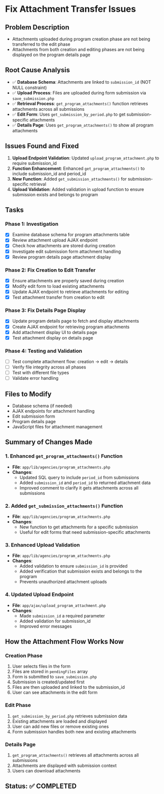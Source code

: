 # Fix Attachment Transfer Issues

## Problem Description
- Attachments uploaded during program creation phase are not being transferred to the edit phase
- Attachments from both creation and editing phases are not being displayed on the program details page

## Root Cause Analysis
- ✅ **Database Schema**: Attachments are linked to `submission_id` (NOT NULL constraint)
- ✅ **Upload Process**: Files are uploaded during form submission via `save_submission.php`
- ✅ **Retrieval Process**: `get_program_attachments()` function retrieves attachments across all submissions
- ✅ **Edit Form**: Uses `get_submission_by_period.php` to get submission-specific attachments
- ✅ **Details Page**: Uses `get_program_attachments()` to show all program attachments

## Issues Found and Fixed
1. **Upload Endpoint Validation**: Updated `upload_program_attachment.php` to require submission_id
2. **Function Enhancement**: Enhanced `get_program_attachments()` to include submission_id and period_id
3. **New Function**: Added `get_submission_attachments()` for submission-specific retrieval
4. **Upload Validation**: Added validation in upload function to ensure submission exists and belongs to program

## Tasks

### Phase 1: Investigation
- [x] Examine database schema for program attachments table
- [x] Review attachment upload AJAX endpoint
- [x] Check how attachments are stored during creation
- [x] Investigate edit submission form attachment handling
- [x] Review program details page attachment display

### Phase 2: Fix Creation to Edit Transfer
- [x] Ensure attachments are properly saved during creation
- [x] Modify edit form to load existing attachments
- [x] Update AJAX endpoint to retrieve attachments for editing
- [x] Test attachment transfer from creation to edit

### Phase 3: Fix Details Page Display
- [x] Update program details page to fetch and display attachments
- [x] Create AJAX endpoint for retrieving program attachments
- [x] Add attachment display UI to details page
- [x] Test attachment display on details page

### Phase 4: Testing and Validation
- [ ] Test complete attachment flow: creation → edit → details
- [ ] Verify file integrity across all phases
- [ ] Test with different file types
- [ ] Validate error handling

## Files to Modify
- Database schema (if needed)
- AJAX endpoints for attachment handling
- Edit submission form
- Program details page
- JavaScript files for attachment management

## Summary of Changes Made

### 1. Enhanced `get_program_attachments()` Function
- **File**: `app/lib/agencies/program_attachments.php`
- **Changes**: 
  - Updated SQL query to include `period_id` from submissions
  - Added `submission_id` and `period_id` to returned attachment data
  - Improved comment to clarify it gets attachments across all submissions

### 2. Added `get_submission_attachments()` Function
- **File**: `app/lib/agencies/program_attachments.php`
- **Changes**:
  - New function to get attachments for a specific submission
  - Useful for edit forms that need submission-specific attachments

### 3. Enhanced Upload Validation
- **File**: `app/lib/agencies/program_attachments.php`
- **Changes**:
  - Added validation to ensure `submission_id` is provided
  - Added verification that submission exists and belongs to the program
  - Prevents unauthorized attachment uploads

### 4. Updated Upload Endpoint
- **File**: `app/ajax/upload_program_attachment.php`
- **Changes**:
  - Made `submission_id` a required parameter
  - Added validation for submission_id
  - Improved error messages

## How the Attachment Flow Works Now

### Creation Phase
1. User selects files in the form
2. Files are stored in `pendingFiles` array
3. Form is submitted to `save_submission.php`
4. Submission is created/updated first
5. Files are then uploaded and linked to the submission_id
6. User can see attachments in the edit form

### Edit Phase
1. `get_submission_by_period.php` retrieves submission data
2. Existing attachments are loaded and displayed
3. User can add new files or remove existing ones
4. Form submission handles both new and existing attachments

### Details Page
1. `get_program_attachments()` retrieves all attachments across all submissions
2. Attachments are displayed with submission context
3. Users can download attachments

## Status: ✅ COMPLETED 